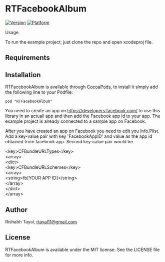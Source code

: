 # RTFacebookAlbum

[![Version](http://cocoapod-badges.herokuapp.com/v/RTFacebookAlbum/badge.png)](http://cocoadocs.org/docsets/RTFacebookAlbum)
[![Platform](http://cocoapod-badges.herokuapp.com/p/RTFacebookAlbum/badge.png)](http://cocoadocs.org/docsets/RTFacebookAlbum)

Usage



To run the example project; just clone the repo and open xcodeproj file.

## Requirements

## Installation

RTFacebookAlbum is available through [CocoaPods](http://cocoapods.org), to install
it simply add the following line to your Podfile:

    pod "RTFacebookAlbum"

You need to create an app on https://developers.facebook.com/ to use this library in an actuall app and then add the Facebook app id to your app. The example project is already connected to a sample app on Facebook.

After you have created an app on Facebook you need to edit you Info.Plist. Add a key-value pair with key 'FacebookAppID' and value as the app id obtained from facebook app. Second key-calue pair would be

\<key>CFBundleURLTypes\</key><br>
          \<array><br>
		\<dict><br>
			\<key>CFBundleURLSchemes\</key><br>
			\<array><br>
				\<string>fb[YOUR APP ID]\</string><br>
			\</array><br>
		\</dict><br>
	\</array><br>


## Author

Rishabh Tayal, rtayal11@gmail.com

## License

RTFacebookAlbum is available under the MIT license. See the LICENSE file for more info.

